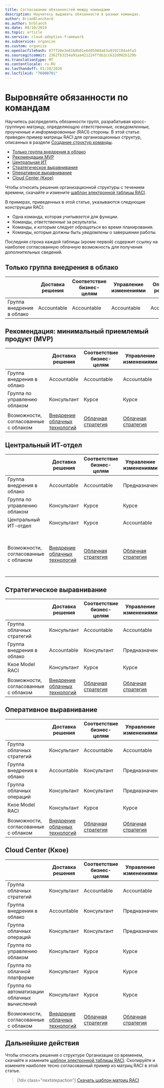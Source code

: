 ```yaml
---
title: Согласование обязанностей между командами
description: Научитесь выдавать обязанности в разных командах.
author: BrianBlanchard
ms.author: brblanch
ms.date: 09/10/2019
ms.topic: article
ms.service: cloud-adoption-framework
ms.subservice: organize
ms.custom: organize
ms.openlocfilehash: 87ff20e3e81b8b01e6405984a63a9192184a4fa5
ms.sourcegitcommit: 2362fb3154a91aa421224ffdb2cc632d982b129b
ms.translationtype: MT
ms.contentlocale: ru-RU
ms.lasthandoff: 01/28/2020
ms.locfileid: "76800701"
---
```

# <a name="align-responsibilities-across-teams"></a>Выровняйте обязанности по командам

Научитесь распределять обязанности групп, разрабатывая кросс-группную матрицу, определяющую *ответственные, осведомленные, проученные и информированные* (RACI) стороны. В этой статье приведен пример матрицы RACI для организационных структур, описанных в разделе [Создание структур команды](./organization-structures.md).

- [Только группа внедрения в облако](#cloud-adoption-team-only)
- [Рекомендации MVP](#best-practice-minimum-viable-product-mvp)
- [Центральная ИТ](#central-it)
- [Стратегическое выравнивание](#strategic-alignment)
- [Оперативное выравнивание](#operational-alignment)
- [Cloud Center (Ккое)](#cloud-center-of-excellence-ccoe)

Чтобы относить решения организационной структуры с течением времени, скачайте и измените [шаблон электронной таблицы RACI](https://archcenter.blob.core.windows.net/cdn/fusion/management/raci-template.xlsx).

В примерах, приведенных в этой статье, указываются следующие конструкции RACI:

- Одна команда, которая *учитывается* для функции.
- Команды, *ответственные* за результаты.
- Команды, к которым следует *обращаться* во время планирования.
- Команды, которые должны быть *уведомлены* о завершении работы.

Последняя строка каждой таблицы (кроме первой) содержит ссылку на наиболее согласованную облачную возможность для получения дополнительных сведений.

## <a name="cloud-adoption-team-only"></a>Только группа внедрения в облако

|  |Доставка решения  |Соответствие бизнес-целям  |Управление изменениями  |Операции решения  |Система управления |Дата_вступл_в_силу платформы  |Операции платформы  |Автоматизация платформы  |
|---------|---------|---------|---------|---------|---------|---------|---------|---------|
|Группа внедрения в облако |Accountable|Accountable|Accountable|Accountable|Accountable|Accountable|Accountable|Accountable|

## <a name="best-practice-minimum-viable-product-mvp"></a>Рекомендация: минимальный приемлемый продукт (MVP)

|  |Доставка решения  |Соответствие бизнес-целям  |Управление изменениями  |Операции решения  |Система управления |Дата_вступл_в_силу платформы  |Операции платформы  |Автоматизация платформы  |
|---------|---------|---------|---------|---------|---------|---------|---------|---------|
|Группа внедрения в облако|Accountable|Accountable|Accountable|Accountable|Консультант|Консультант|Консультант|Курсе|
|Группа по управлению облаком|Консультант|Курсе|Курсе|Курсе|Accountable|Accountable|Accountable|Accountable|
||||||||||
|Возможности, согласованные с облаком|[Внедрение облачных технологий](./cloud-adoption.md)|[Облачная стратегия](./cloud-strategy.md)|[Облачная стратегия](./cloud-strategy.md)|[Облачные операции](./cloud-operations.md)|[CCoE](./cloud-center-of-excellence.md)-[Управление облаком](./cloud-governance.md)|[CCoE](./cloud-center-of-excellence.md)-[Облачная платформа](./cloud-platform.md)|[CCoE](./cloud-center-of-excellence.md)-[Облачная платформа](./cloud-platform.md)|[CCoE](./cloud-center-of-excellence.md)-[Облачная Автоматизация](./cloud-automation.md)|

## <a name="central-it"></a>Центральный ИТ-отдел

| |Доставка решения  |Соответствие бизнес-целям  |Управление изменениями  |Операции решения  |Система управления |Дата_вступл_в_силу платформы  |Операции платформы  |Автоматизация платформы  |
|---------|---------|---------|---------|---------|---------|---------|---------|---------|
|Группа внедрения в облако  |Accountable|Accountable|Предназначен    |Предназначен|Курсе   |Курсе   |Курсе   |Курсе   |
|Группа по управлению облаком|Консультант  |Курсе   |Курсе   |Курсе   |Accountable|Консультант  |Предназначен|Курсе   |
|Центральный ИТ-отдел           |Консультант  |Курсе   |Accountable   |Accountable   |Предназначен  |Accountable|Accountable|Accountable|
||||||||||
|Возможности, согласованные с облаком|[Внедрение облачных технологий](./cloud-adoption.md)|[Облачная стратегия](./cloud-strategy.md)|[Облачная стратегия](./cloud-strategy.md)|[Облачные операции](./cloud-operations.md)|[Внедрение облачных решений в организации. Обзор системы управления](./cloud-governance.md)|[Центральная ИТ](./central-it.md)|[Центральная ИТ](./central-it.md)|[Центральная ИТ](./central-it.md)|

## <a name="strategic-alignment"></a>Стратегическое выравнивание

|  |Доставка решения  |Соответствие бизнес-целям  |Управление изменениями  |Операции решения  |Система управления |Дата_вступл_в_силу платформы  |Операции платформы  |Автоматизация платформы  |
|---------|---------|---------|---------|---------|---------|---------|---------|---------|
|Группа облачных стратегий  |Консультант  |Accountable|Accountable|Консультант  |Консультант  |Курсе   |Курсе   |Курсе   |
|Группа внедрения в облако  |Accountable|Консультант  |Предназначен|Accountable|Курсе   |Курсе   |Курсе   |Курсе   |
|Ккое Model RACI      |Консультант  |Курсе   |Курсе   |Курсе   |Accountable|Accountable|Accountable|Accountable|
||||||||||
|Возможности, согласованные с облаком|[Внедрение облачных технологий](./cloud-adoption.md)|[Облачная стратегия](./cloud-strategy.md)|[Облачная стратегия](./cloud-strategy.md)|[Облачные операции](./cloud-operations.md)|[CCoE](./cloud-center-of-excellence.md)-[Управление облаком](./cloud-governance.md)|[CCoE](./cloud-center-of-excellence.md)-[Облачная платформа](./cloud-platform.md)|[CCoE](./cloud-center-of-excellence.md)-[Облачная платформа](./cloud-platform.md)|[CCoE](./cloud-center-of-excellence.md)-[Облачная Автоматизация](./cloud-automation.md)|

## <a name="operational-alignment"></a>Оперативное выравнивание

|  |Доставка решения  |Соответствие бизнес-целям  |Управление изменениями  |Операции решения  |Система управления |Дата_вступл_в_силу платформы  |Операции платформы  |Автоматизация платформы  |
|---------|---------|---------|---------|---------|---------|---------|---------|---------|
|Группа облачных стратегий  |Консультант  |Accountable|Accountable|Консультант  |Консультант  |Курсе   |Курсе   |Курсе   |
|Группа внедрения в облако  |Accountable|Консультант  |Предназначен|Консультант  |Курсе   |Курсе   |Курсе   |Курсе   |
|Группа облачных операций|Консультант  |Консультант  |Предназначен|Accountable|Консультант  |Курсе   |Accountable|Консультант  |
|Ккое Model RACI      |Консультант  |Курсе   |Курсе   |Курсе   |Accountable|Accountable|Предназначен|Accountable|
||||||||||
|Возможности, согласованные с облаком|[Внедрение облачных технологий](./cloud-adoption.md)|[Облачная стратегия](./cloud-strategy.md)|[Облачная стратегия](./cloud-strategy.md)|[Облачные операции](./cloud-operations.md)|[CCoE](./cloud-center-of-excellence.md)-[Управление облаком](./cloud-governance.md)|[CCoE](./cloud-center-of-excellence.md)-[Облачная платформа](./cloud-platform.md)|[CCoE](./cloud-center-of-excellence.md)-[Облачная платформа](./cloud-platform.md)|[CCoE](./cloud-center-of-excellence.md)-[Облачная Автоматизация](./cloud-automation.md)|

## <a name="cloud-center-of-excellence-ccoe"></a>Cloud Center (Ккое)

|  |Доставка решения  |Соответствие бизнес-целям  |Управление изменениями  |Операции решения  |Система управления |Дата_вступл_в_силу платформы  |Операции платформы  |Автоматизация платформы  |
|---------|---------|---------|---------|---------|---------|---------|---------|---------|
|Группа облачных стратегий  |Консультант  |Accountable|Accountable|Консультант  |Консультант  |Курсе   |Курсе   |Курсе   |
|Группа внедрения в облако  |Accountable|Консультант  |Предназначен|Консультант  |Курсе   |Курсе   |Курсе   |Курсе   |
|Группа облачных операций|Консультант  |Консультант  |Предназначен|Accountable|Консультант  |Курсе   |Accountable|Консультант  |
|Группа по управлению облаком|Консультант  |Курсе   |Курсе   |Консультант  |Accountable|Консультант  |Предназначен|Курсе   |
|Группа по облачной платформе  |Консультант  |Курсе   |Курсе   |Консультант  |Консультант  |Accountable|Предназначен|Предназначен|
|Группа по автоматизации облачных вычислений|Консультант  |Курсе   |Курсе   |Курсе   |Консультант  |Предназначен|Предназначен|Accountable|
||||||||||
|Возможности, согласованные с облаком|[Внедрение облачных технологий](./cloud-adoption.md)|[Облачная стратегия](./cloud-strategy.md)|[Облачная стратегия](./cloud-strategy.md)|[Облачные операции](./cloud-operations.md)|[CCoE](./cloud-center-of-excellence.md)-[Управление облаком](./cloud-governance.md)|[CCoE](./cloud-center-of-excellence.md)-[Облачная платформа](./cloud-platform.md)|[CCoE](./cloud-center-of-excellence.md)-[Облачная платформа](./cloud-platform.md)|[CCoE](./cloud-center-of-excellence.md)-[Облачная Автоматизация](./cloud-automation.md)|

## <a name="next-steps"></a>Дальнейшие действия

Чтобы относить решения о структуре Организации со временем, скачайте и измените [шаблон электронной таблицы RACI](https://archcenter.blob.core.windows.net/cdn/fusion/management/raci-template.xlsx). Скопируйте и измените наиболее тесно согласованный пример из матриц RACI в этой статье.

> [!div class="nextstepaction"]
> [Скачать шаблон матриц RACI](https://archcenter.blob.core.windows.net/cdn/fusion/management/raci-template.xlsx)
